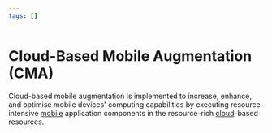 ```yaml
---
tags: []
---
```


# Cloud-Based Mobile Augmentation (CMA)

Cloud-based mobile augmentation is implemented to increase, enhance, and
optimise mobile devices' computing capabilities by executing resource-intensive
[mobile](202401282045.md) application components in the resource-rich
[cloud](202210012158.md)-based resources.
